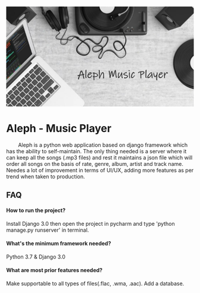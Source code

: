 
![Poster](/static/image/readme.jpg)

# Aleph - Music Player

&emsp;&emsp; Aleph is a python web application based on django framework which has the ability to self-maintain. The only thing needed is a server where it can keep all the songs (.mp3 files) and rest it maintains a json file which will order all songs on the basis of rate, genre, album, artist and track name. Needes a lot of improvement in terms of UI/UX, adding more features as per trend when taken to production.<br /> 

## FAQ

#### How to run the project?
Install Django 3.0 then open the project in pycharm and type 'python manage.py runserver' in terminal.

#### What's the minimum framework needed?
Python 3.7 & Django 3.0

#### What are most prior features needed?
Make supportable to all types of files(.flac, .wma, .aac).
Add a database.

